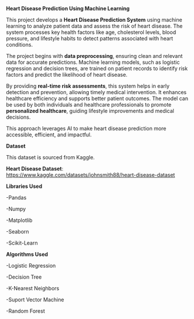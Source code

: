 **Heart Disease Prediction Using Machine Learning**

This project develops a **Heart Disease Prediction System** using machine learning to analyze patient data and assess the risk of heart disease. The system processes key health factors like age, cholesterol levels, blood pressure, and lifestyle habits to detect patterns associated with heart conditions.  

The project begins with **data preprocessing**, ensuring clean and relevant data for accurate predictions. Machine learning models, such as logistic regression and decision trees, are trained on patient records to identify risk factors and predict the likelihood of heart disease.  

By providing **real-time risk assessments**, this system helps in early detection and prevention, allowing timely medical intervention. It enhances healthcare efficiency and supports better patient outcomes. The model can be used by both individuals and healthcare professionals to promote **personalized healthcare**, guiding lifestyle improvements and medical decisions.  

This approach leverages AI to make heart disease prediction more accessible, efficient, and impactful.

**Dataset**

This dataset is sourced from Kaggle.

**Heart Disease Dataset**: https://www.kaggle.com/datasets/johnsmith88/heart-disease-dataset

**Libraries Used**

-Pandas

-Numpy

-Matplotlib

-Seaborn

-Scikit-Learn

**Algorithms Used**

-Logistic Regression

-Decision Tree

-K-Nearest Neighbors

-Suport Vector Machine

-Random Forest


